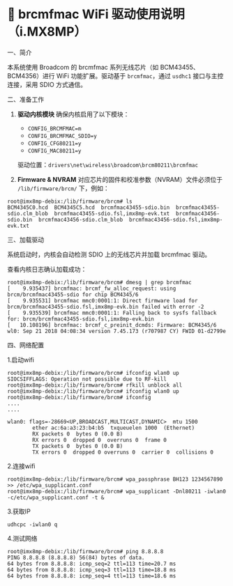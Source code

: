 # 📶 brcmfmac WiFi 驱动使用说明（i.MX8MP）

一、简介

本系统使用 Broadcom 的 brcmfmac 系列无线芯片（如 BCM43455、BCM4356）进行 WiFi 功能扩展。驱动基于 `brcmfmac`，通过 `usdhc1` 接口与主控连接，采用 SDIO 方式通信。



二、准备工作

1. **驱动内核模块**
    确保内核启用了以下模块：

   - `CONFIG_BRCMFMAC=m`
   - `CONFIG_BRCMFMAC_SDIO=y`
   - `CONFIG_CFG80211=y`
   - `CONFIG_MAC80211=y`

   

   驱动位置：`drivers\net\wireless\broadcom\brcm80211\brcmfmac`

   

2. **Firmware & NVRAM**
    对应芯片的固件和校准参数（NVRAM）文件必须位于 `/lib/firmware/brcm/` 下，例如：

```shell
root@imx8mp-debix:/lib/firmware/brcm# ls
BCM4345C0.hcd  BCM4345C5.hcd  brcmfmac43455-sdio.bin  brcmfmac43455-sdio.clm_blob  brcmfmac43455-sdio.fsl,imx8mp-evk.txt  brcmfmac43456-sdio.bin  brcmfmac43456-sdio.clm_blob  brcmfmac43456-sdio.fsl,imx8mp-evk.txt

```



三、加载驱动

系统启动时，内核会自动检测 SDIO 上的无线芯片并加载 brcmfmac 驱动。

查看内核日志确认加载成功：

```shell
root@imx8mp-debix:/lib/firmware/brcm# dmesg | grep brcmfmac
[    9.935437] brcmfmac: brcmf_fw_alloc_request: using brcm/brcmfmac43455-sdio for chip BCM4345/6
[    9.935531] brcmfmac mmc0:0001:1: Direct firmware load for brcm/brcmfmac43455-sdio.fsl,imx8mp-evk.bin failed with error -2
[    9.935539] brcmfmac mmc0:0001:1: Falling back to sysfs fallback for: brcm/brcmfmac43455-sdio.fsl,imx8mp-evk.bin
[   10.108196] brcmfmac: brcmf_c_preinit_dcmds: Firmware: BCM4345/6 wl0: Sep 21 2018 04:08:34 version 7.45.173 (r707987 CY) FWID 01-d2799e
```

四、网络配置

1.启动wifi

```shell
root@imx8mp-debix:/lib/firmware/brcm# ifconfig wlan0 up
SIOCSIFFLAGS: Operation not possible due to RF-kill
root@imx8mp-debix:/lib/firmware/brcm# rfkill unblock all
root@imx8mp-debix:/lib/firmware/brcm# ifconfig wlan0 up
root@imx8mp-debix:/lib/firmware/brcm# ifconfig
....
....

wlan0: flags=-28669<UP,BROADCAST,MULTICAST,DYNAMIC>  mtu 1500
        ether ac:6a:a3:23:b4:b5  txqueuelen 1000  (Ethernet)
        RX packets 0  bytes 0 (0.0 B)
        RX errors 0  dropped 0  overruns 0  frame 0
        TX packets 0  bytes 0 (0.0 B)
        TX errors 0  dropped 0 overruns 0  carrier 0  collisions 0

```

2.连接wifi

```shell
root@imx8mp-debix:/lib/firmware/brcm# wpa_passphrase BH123 1234567890 >> /etc/wpa_supplicant.conf
root@imx8mp-debix:/lib/firmware/brcm# wpa_supplicant -Dnl80211 -iwlan0 -c/etc/wpa_supplicant.conf -t &

```

3.获取IP

```shell
udhcpc -iwlan0 q
```



4.测试网络

```shell
root@imx8mp-debix:/lib/firmware/brcm# ping 8.8.8.8
PING 8.8.8.8 (8.8.8.8) 56(84) bytes of data.
64 bytes from 8.8.8.8: icmp_seq=2 ttl=113 time=20.7 ms
64 bytes from 8.8.8.8: icmp_seq=3 ttl=113 time=18.8 ms
64 bytes from 8.8.8.8: icmp_seq=4 ttl=113 time=18.6 ms

```

